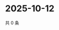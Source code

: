 # 2025-10-12

共 0 条

<!-- BEGIN ZHIHUQUESTIONS -->
<!-- 最后更新时间 Sun Oct 12 2025 00:11:26 GMT+0800 (China Standard Time) -->

<!-- END ZHIHUQUESTIONS -->

